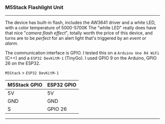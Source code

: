 ### M5Stack Flashlight Unit
---

The device has built-in flash, includes the AW3641 driver and a white LED, with a color temperature of 5000-5700K
The "white LED" really does have that nice "_camera flash effect_", totally worth the price of this device, and
turns are to be _perfect_ for an alert light that's triggered by an _event_ or _alarm_.

The communication interface is GPIO. I tested this on a `Arduino Uno R4 WiFi` (C++) and a `ESP32 DevKitM-1` (TinyGo).
I used GPIO 9 on the Arduino, GPIO 26 on the ESP32.

`M5Stack` > `ESP32 DevKitM-1`

| M5Stack GPIO | ESP32 GPIO |
| ------------ | ---------- |
| 5V           | 5V         |
| GND          | GND        |
| S            | GPIO 26    |

---
